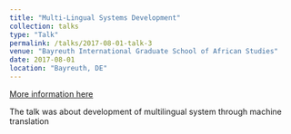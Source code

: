 ```yaml
---
title: "Multi-Lingual Systems Development"
collection: talks
type: "Talk"
permalink: /talks/2017-08-01-talk-3
venue: "Bayreuth International Graduate School of African Studies"
date: 2017-08-01
location: "Bayreuth, DE"
---
```


[More information here](Bayreuth_ML_Systems.pdf)

The talk was about development of multilingual system through machine translation
